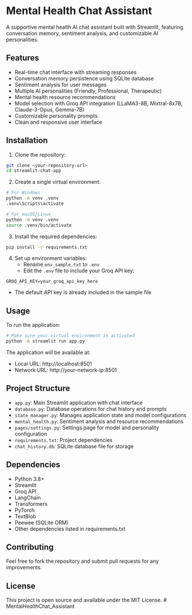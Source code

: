 # Mental Health Chat Assistant

A supportive mental health AI chat assistant built with Streamlit, featuring conversation memory, sentiment analysis, and customizable AI personalities.

## Features

- Real-time chat interface with streaming responses
- Conversation memory persistence using SQLite database
- Sentiment analysis for user messages
- Multiple AI personalities (Friendly, Professional, Therapeutic)
- Mental health resource recommendations
- Model selection with Groq API integration (LLaMA3-8B, Mixtral-8x7B, Claude-3-Opus, Gemma-7B)
- Customizable personality prompts
- Clean and responsive user interface

## Installation

1. Clone the repository:
```bash
git clone <your-repository-url>
cd streamlit-chat-app
```

2. Create a single virtual environment:
```bash
# For Windows
python -m venv .venv
.venv\Scripts\activate

# For macOS/Linux
python -m venv .venv
source .venv/bin/activate
```

3. Install the required dependencies:
```bash
pip install -r requirements.txt
```

4. Set up environment variables:
   - Rename `env_sample.txt` to `.env`
   - Edit the `.env` file to include your Groq API key:
```
GROQ_API_KEY=your_groq_api_key_here
```
   - The default API key is already included in the sample file

## Usage

To run the application:
```bash
# Make sure your virtual environment is activated
python -m streamlit run app.py
```

The application will be available at:
- Local URL: http://localhost:8501
- Network URL: http://your-network-ip:8501

## Project Structure

- `app.py`: Main Streamlit application with chat interface
- `database.py`: Database operations for chat history and prompts
- `state_manager.py`: Manages application state and model configurations
- `mental_health.py`: Sentiment analysis and resource recommendations
- `pages/settings.py`: Settings page for model and personality configuration
- `requirements.txt`: Project dependencies
- `chat_history.db`: SQLite database file for storage

## Dependencies

- Python 3.8+
- Streamlit
- Groq API
- LangChain
- Transformers
- PyTorch
- TextBlob
- Peewee (SQLite ORM)
- Other dependencies listed in requirements.txt

## Contributing

Feel free to fork the repository and submit pull requests for any improvements.

## License

This project is open source and available under the MIT License.
#   M e n t a l _ H e a l t h _ C h a t _ A s s i s t a n t  
 